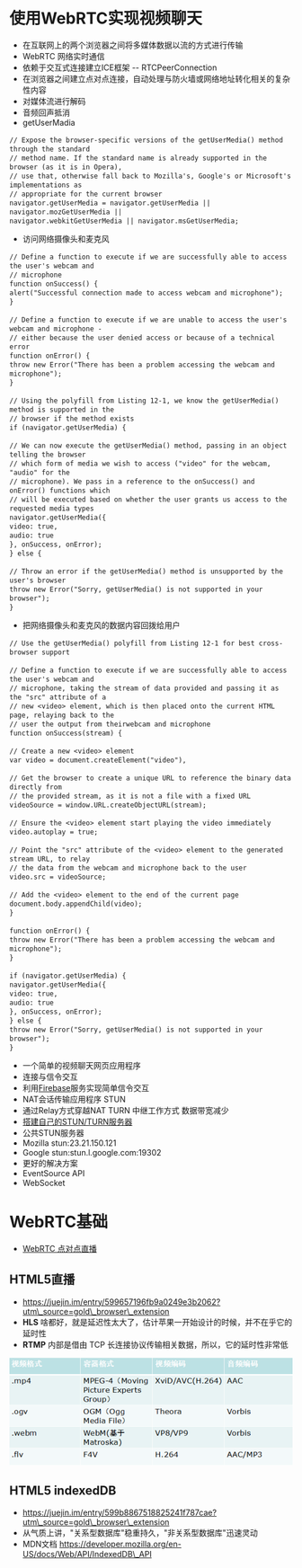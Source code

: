 # **使用WebRTC实现视频聊天**

- 在互联网上的两个浏览器之间将多媒体数据以流的方式进行传输
- WebRTC 网络实时通信
- 依赖于交互式连接建立ICE框架 -- RTCPeerConnection
- 在浏览器之间建立点对点连接，自动处理与防火墙或网络地址转化相关的复杂性内容
- 对媒体流进行解码
- 音频回声抵消
- getUserMadia

```
// Expose the browser-specific versions of the getUserMedia() method through the standard
// method name. If the standard name is already supported in the browser (as it is in Opera),
// use that, otherwise fall back to Mozilla's, Google's or Microsoft's implementations as
// appropriate for the current browser
navigator.getUserMedia = navigator.getUserMedia || navigator.mozGetUserMedia ||
navigator.webkitGetUserMedia || navigator.msGetUserMedia;
```

- 访问网络摄像头和麦克风

```
// Define a function to execute if we are successfully able to access the user's webcam and
// microphone
function onSuccess() {
alert("Successful connection made to access webcam and microphone");
}

// Define a function to execute if we are unable to access the user's webcam and microphone -
// either because the user denied access or because of a technical error
function onError() {
throw new Error("There has been a problem accessing the webcam and microphone");
}

// Using the polyfill from Listing 12-1, we know the getUserMedia() method is supported in the
// browser if the method exists
if (navigator.getUserMedia) {

// We can now execute the getUserMedia() method, passing in an object telling the browser
// which form of media we wish to access ("video" for the webcam, "audio" for the
// microphone). We pass in a reference to the onSuccess() and onError() functions which
// will be executed based on whether the user grants us access to the requested media types
navigator.getUserMedia({
video: true,
audio: true
}, onSuccess, onError);
} else {

// Throw an error if the getUserMedia() method is unsupported by the user's browser
throw new Error("Sorry, getUserMedia() is not supported in your browser");
}
```

- 把网络摄像头和麦克风的数据内容回拨给用户

```
// Use the getUserMedia() polyfill from Listing 12-1 for best cross-browser support

// Define a function to execute if we are successfully able to access the user's webcam and
// microphone, taking the stream of data provided and passing it as the "src" attribute of a
// new <video> element, which is then placed onto the current HTML page, relaying back to the
// user the output from theirwebcam and microphone
function onSuccess(stream) {

// Create a new <video> element
var video = document.createElement("video"),

// Get the browser to create a unique URL to reference the binary data directly from
// the provided stream, as it is not a file with a fixed URL
videoSource = window.URL.createObjectURL(stream);

// Ensure the <video> element start playing the video immediately
video.autoplay = true;

// Point the "src" attribute of the <video> element to the generated stream URL, to relay
// the data from the webcam and microphone back to the user
video.src = videoSource;

// Add the <video> element to the end of the current page
document.body.appendChild(video);
}

function onError() {
throw new Error("There has been a problem accessing the webcam and microphone");
}

if (navigator.getUserMedia) {
navigator.getUserMedia({
video: true,
audio: true
}, onSuccess, onError);
} else {
throw new Error("Sorry, getUserMedia() is not supported in your browser");
}
```

- 一个简单的视频聊天网页应用程序
- 连接与信令交互
- 利用[Firebase](https://firebase.google.com/)服务实现简单信令交互
- NAT会话传输应用程序 STUN
- 通过Relay方式穿越NAT TURN 中继工作方式 数据带宽减少
- [搭建自己的STUN/TURN服务器](http://numb.viagenie.ca/)
- 公共STUN服务器
- Mozilla stun:23.21.150.121
- Google stun:stun.l.google.com:19302
- 更好的解决方案
- EventSource API
- WebSocket

# **WebRTC基础**

- [WebRTC 点对点直播](https://segmentfault.com/a/1190000008416360)

## HTML5直播

- <https://juejin.im/entry/599657196fb9a0249e3b2062?utm\_source=gold\_browser\_extension>
- **HLS** 啥都好，就是延迟性太大了，估计苹果一开始设计的时候，并不在乎它的延时性
- **RTMP** 内部是借由 TCP 长连接协议传输相关数据，所以，它的延时性非常低

![](/assets/video-audio-standard.png)

## HTML5 indexedDB

- <https://juejin.im/entry/599b8867518825241f787cae?utm\_source=gold\_browser\_extension>
- 从气质上讲，"关系型数据库"稳重持久，"非关系型数据库"迅速灵动
- MDN文档 <https://developer.mozilla.org/en-US/docs/Web/API/IndexedDB\_API>
